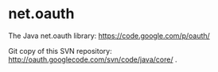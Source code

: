 net.oauth
=========

The Java net.oauth library: https://code.google.com/p/oauth/

Git copy of this SVN repository: http://oauth.googlecode.com/svn/code/java/core/ . 